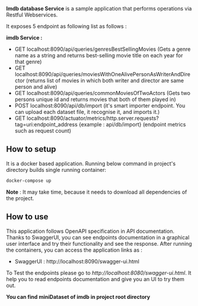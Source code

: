 **Imdb database Service** is a sample application that performs operations via Restful Webservices. 

It exposes 5 endpoint as following list as follows :

**imdb Service :**

- GET localhost:8090/api/queries/genresBestSellingMovies (Gets a genre name as a string and returns best-selling movie title on each year for that genre)
- GET localhost:8090/api/queries/moviesWithOneAlivePersonAsWriterAndDirector (returns list of movies in which both writer and director are same person and alive)
- GET localhost:8090/api/queries/commonMoviesOfTwoActors (Gets two persons unique id and returns movies that both of them played in)
- POST localhost:8090/api/db/import (it's smart importer endpoint. You can upload each dataset file, it recognise it, and imports it.)
- GET localhost:8090/actuator/metrics/http.server.requests?tag=uri:endpoint_address {example : api/db/import} (endpoint metrics such as request count)



## How to setup
It is a docker based application. Running below command in project's directory builds single running container:

```bash
docker-compose up
```
**Note** : It may take time, because it needs to download all dependencies of the project.




## How to use
This application follows OpenAPI specification in API documentation. Thanks to SwaggerUI, you can see endpoints documentation in a graphical user interface and try their functionality and see the response. After running the containers, you can access the application links as :


- SwaggerUI : http://localhost:8090/swagger-ui.html


To Test the endpoints please go to *http://localhost:8080/swagger-ui.html*. It help you to read endpoints documentation and give you an UI to try them out.


**You can find miniDataset of imdb in project root directory**
